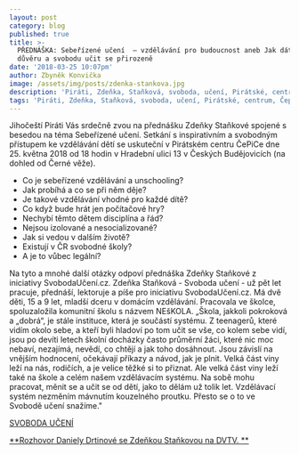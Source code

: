 ```yaml
---
layout: post
category: blog
published: true
title: >-
  PŘEDNÁŠKA: Sebeřízené učení  – vzdělávání pro budoucnost aneb Jak dát dětem
  důvěru a svobodu učit se přirozeně 
date: '2018-03-25 10:07pm'
author: Zbyněk Konvička
image: /assets/img/posts/zdenka-stankova.jpg
description: 'Piráti, Zdeňka, Staňková, svoboda, učení, Pirátské, centrum, Čepice'
tags: 'Piráti, Zdeňka, Staňková, svoboda, učení, Pirátské, centrum, Čepice'
---
```

Jihočeští Piráti Vás srdečně zvou na přednášku Zdeňky Staňkové spojené s besedou na téma Sebeřízené učení. Setkání s inspirativním a svobodným přístupem ke vzdělávání dětí se uskuteční v Pirátském centru ČePiCe dne 25. května 2018 od 18 hodin v Hradební ulici 13 v Českých Budějovicích (na dohled od Černé věže).

* Co je sebeřízené vzdělávání a unschooling? 
* Jak probíhá a co se při něm děje? 
* Je takové vzdělávání vhodné pro každé dítě? 
* Co když bude hrát jen počítačové hry? 
* Nechybí těmto dětem disciplína a řád? 
* Nejsou izolované a nesocializované? 
* Jak si vedou v dalším životě? 
* Existují v ČR svobodné školy? 
* A je to vůbec legální? 

Na tyto a mnohé další otázky odpoví přednáška Zdeňky Staňkové z iniciativy SvobodaUčení.cz. Zdeňka Staňková - Svoboda učení - už pět let pracuje, přednáší, lektoruje a píše pro iniciativu SvobodaUčení.cz. Má dvě děti, 15 a 9 let, mladší dceru v domácím vzdělávání. Pracovala ve školce, spoluzaložila komunitní školu s názvem NEšKOLA. „Škola, jakkoli pokroková a „dobrá“, je stále instituce, která je součástí systému. Z teenagerů, které vidím okolo sebe, a kteří byli hladoví po tom učit se vše, co kolem sebe vidí, jsou po devíti letech školní docházky často průměrní žáci, které nic moc nebaví, nezajímá, nevědí, co chtějí a jak toho dosáhnout. Jsou závislí na vnějším hodnocení, očekávají příkazy a návod, jak je plnit. Velká část viny leží na nás, rodičích, a je velice těžké si to přiznat. Ale velká část viny leží také na škole a celém našem vzdělávacím systému. Na sobě mohu pracovat, měnit se a učit se od dětí, jako to dělám už tolik let. Vzdělávací systém nezměním mávnutím kouzelného proutku. Přesto se o to ve Svobodě učení snažíme." 

[SVOBODA UČENÍ](www.svobodauceni.cz)

[**Rozhovor Daniely Drtinové se Zdeňkou Staňkovou na DVTV.
**](https://video.aktualne.cz/dvtv/skola-deti-ubiji-i-bez-ni-se-nauci-co-potrebuji-uceni-doma-n/r~5f59c0c22b5411e89efbac1f6b220ee8/)
